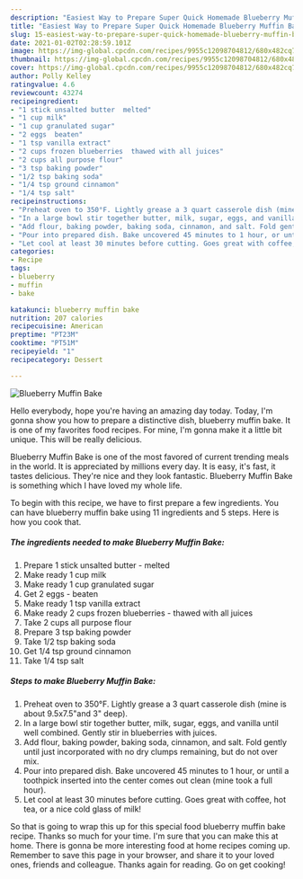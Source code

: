 ```yaml
---
description: "Easiest Way to Prepare Super Quick Homemade Blueberry Muffin Bake"
title: "Easiest Way to Prepare Super Quick Homemade Blueberry Muffin Bake"
slug: 15-easiest-way-to-prepare-super-quick-homemade-blueberry-muffin-bake
date: 2021-01-02T02:28:59.101Z
image: https://img-global.cpcdn.com/recipes/9955c12098704812/680x482cq70/blueberry-muffin-bake-recipe-main-photo.jpg
thumbnail: https://img-global.cpcdn.com/recipes/9955c12098704812/680x482cq70/blueberry-muffin-bake-recipe-main-photo.jpg
cover: https://img-global.cpcdn.com/recipes/9955c12098704812/680x482cq70/blueberry-muffin-bake-recipe-main-photo.jpg
author: Polly Kelley
ratingvalue: 4.6
reviewcount: 43274
recipeingredient:
- "1 stick unsalted butter  melted"
- "1 cup milk"
- "1 cup granulated sugar"
- "2 eggs  beaten"
- "1 tsp vanilla extract"
- "2 cups frozen blueberries  thawed with all juices"
- "2 cups all purpose flour"
- "3 tsp baking powder"
- "1/2 tsp baking soda"
- "1/4 tsp ground cinnamon"
- "1/4 tsp salt"
recipeinstructions:
- "Preheat oven to 350°F. Lightly grease a 3 quart casserole dish (mine is about 9.5x7.5&#34;and 3&#34; deep)."
- "In a large bowl stir together butter, milk, sugar, eggs, and vanilla until well combined. Gently stir in blueberries with juices."
- "Add flour, baking powder, baking soda, cinnamon, and salt. Fold gently until just incorporated with no dry clumps remaining, but do not over mix."
- "Pour into prepared dish. Bake uncovered 45 minutes to 1 hour, or until a toothpick inserted into the center comes out clean (mine took a full hour)."
- "Let cool at least 30 minutes before cutting. Goes great with coffee, hot tea, or a nice cold glass of milk!"
categories:
- Recipe
tags:
- blueberry
- muffin
- bake

katakunci: blueberry muffin bake 
nutrition: 207 calories
recipecuisine: American
preptime: "PT23M"
cooktime: "PT51M"
recipeyield: "1"
recipecategory: Dessert

---
```



![Blueberry Muffin Bake](https://img-global.cpcdn.com/recipes/9955c12098704812/680x482cq70/blueberry-muffin-bake-recipe-main-photo.jpg)

Hello everybody, hope you're having an amazing day today. Today, I'm gonna show you how to prepare a distinctive dish, blueberry muffin bake. It is one of my favorites food recipes. For mine, I'm gonna make it a little bit unique. This will be really delicious.

Blueberry Muffin Bake is one of the most favored of current trending meals in the world. It is appreciated by millions every day. It is easy, it's fast, it tastes delicious. They're nice and they look fantastic. Blueberry Muffin Bake is something which I have loved my whole life.




To begin with this recipe, we have to first prepare a few ingredients. You can have blueberry muffin bake using 11 ingredients and 5 steps. Here is how you cook that.

<!--inarticleads1-->

##### The ingredients needed to make Blueberry Muffin Bake:

1. Prepare 1 stick unsalted butter - melted
1. Make ready 1 cup milk
1. Make ready 1 cup granulated sugar
1. Get 2 eggs - beaten
1. Make ready 1 tsp vanilla extract
1. Make ready 2 cups frozen blueberries - thawed with all juices
1. Take 2 cups all purpose flour
1. Prepare 3 tsp baking powder
1. Take 1/2 tsp baking soda
1. Get 1/4 tsp ground cinnamon
1. Take 1/4 tsp salt




<!--inarticleads2-->

##### Steps to make Blueberry Muffin Bake:

1. Preheat oven to 350°F. Lightly grease a 3 quart casserole dish (mine is about 9.5x7.5&#34;and 3&#34; deep).
1. In a large bowl stir together butter, milk, sugar, eggs, and vanilla until well combined. Gently stir in blueberries with juices.
1. Add flour, baking powder, baking soda, cinnamon, and salt. Fold gently until just incorporated with no dry clumps remaining, but do not over mix.
1. Pour into prepared dish. Bake uncovered 45 minutes to 1 hour, or until a toothpick inserted into the center comes out clean (mine took a full hour).
1. Let cool at least 30 minutes before cutting. Goes great with coffee, hot tea, or a nice cold glass of milk!




So that is going to wrap this up for this special food blueberry muffin bake recipe. Thanks so much for your time. I'm sure that you can make this at home. There is gonna be more interesting food at home recipes coming up. Remember to save this page in your browser, and share it to your loved ones, friends and colleague. Thanks again for reading. Go on get cooking!
